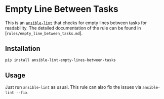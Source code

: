 
# Empty Line Between Tasks

This is an [`ansible-lint`](https://github.com/ansible/ansible-lint) that checks for empty lines between tasks for readability.
The detailed documentation of the rule can be found in [`rules/empty_line_between_tasks.md`].

## Installation
```sh
pip install ansible-lint-empty-lines-between-tasks
```

## Usage
Just run `ansible-lint` as usual.
This rule can also fix the issues via `ansible-lint --fix`.
